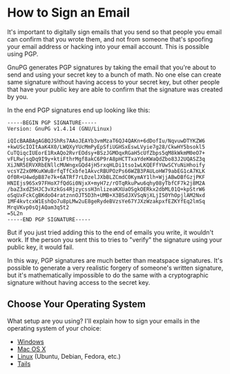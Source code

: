 # How to Sign an Email

It's important to digitally sign emails that you send so that people you email can confirm that you wrote them, and not from someone that's spoofing your email address or hacking into your email account. This is possible using PGP.

GnuPG generates PGP signatures by taking the email that you're about to send and using your secret key to a bunch of math. No one else can create same signature without having access to your secret key, but other people that have your public key are able to confirm that the signature was created by you.

In the end PGP signatures end up looking like this:

    -----BEGIN PGP SIGNATURE-----
    Version: GnuPG v1.4.14 (GNU/Linux)

    iQIcBAABAgAGBQJShRs7AAoJEAYb3vmMzaT6QJ4QAKn+6dDofIu/NqvuwDTYKZW6
    +kwUScIOItAaK4X0/LWQXyYUcMmPyEpSfiUGHSxEswLVyie7g28/CkwHY5bsokl5
    CuTQiqcIUEorE1RxAQo2RvrEOdsy+BSzJGMOqxRGaH5cUfZbps5qM8kWkmM0eO7+
    vFLRwjsqDq9I9y+ktiFthrMgf8akC6P9rA8pHCTTxaYdeKWaQdZbo83J2UQASZ3q
    XiJNR5ERVXRbENllcMUWngxGQd4jH5rxqHLDi1tso1wLKQEFfYUwSCYuNiHhoify
    vcsYZ2x0MKuKWuBrfqTfCxbfe1AkvcRBUPOzPs66WZB3PAULoHW79abEG1cA7KLK
    Of0R+U4wdpB87e7k+6ATRf7rLDzelJXbBLZCmdC0KymAY1lh+WjjABwDBfGzjPKF
    HNIEjs96Sx97FHoX7fQdGi0NjxX+myH7z/rOTqRkuPwu6qhy08yTbfCF7k2j8M2A
    /baZ3xdZ5HJC3vXzkGs4RjzycssH3nlizeaKXUaOSgkOERkx2dbML01Q+kpStrW6
    oSqUxFckCgBKdoO4ratznnOJT5D3h+UMB+X3BSdJXVSqNjXLjIS0YhOpjlAM2Nxd
    1MF4kvtcxW1EshQo7u8pLMw2uE8geRydeBVzsYe67YJXzWzakpxfEZKYfEq2lmSq
    MrqVKvp0sQjAQam3q5t2
    =5L2n
    -----END PGP SIGNATURE-----

But if you just tried adding this to the end of emails you write, it wouldn't work. If the person you sent this to tries to "verify" the signature using your public key, it would fail.

In this way, PGP signatures are much better than meatspace signatures. It's possible to generate a very realistic forgery of someone's written signature, but it's mathematically impossible to do the same with a cryptographic signature without having access to the secret key.

## Choose Your Operating System

What setup are you using? I'll explain how to sign your emails in the operating system of your choice:

* [Windows](windows.md)
* [Mac OS X](osx.md)
* [Linux](linux.md) (Ubuntu, Debian, Fedora, etc.)
* [Tails](tails.md)
